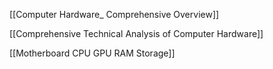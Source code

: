 
[[Computer Hardware_ Comprehensive Overview]]

[[Comprehensive Technical Analysis of Computer Hardware]]  

[[Motherboard CPU GPU RAM Storage]]

